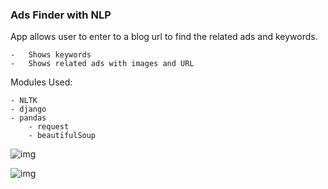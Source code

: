 ### Ads Finder with NLP

App allows user to enter to a blog url to find the related ads and keywords.

	-   Shows keywords
	-   Shows related ads with images and URL
	
Modules Used:

	- NLTK
	- django
	- pandas
        - request
        - beautifulSoup
	
![img](https://github.com/Siddharthbadal/Python-Projects/blob/main/adsearch/img/one.png)

![img](https://github.com/Siddharthbadal/Python-Projects/blob/main/adsearch/img/two.png)
